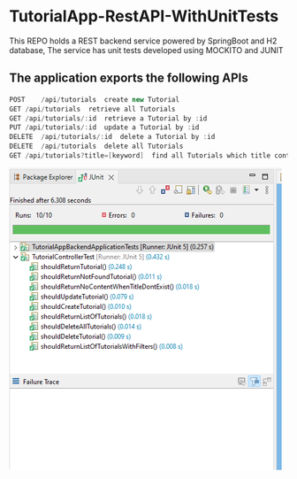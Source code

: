 # TutorialApp-RestAPI-WithUnitTests

This REPO holds a REST backend service powered by SpringBoot and H2 database,
The service has unit tests developed using MOCKITO and JUNIT

## The application exports the following APIs
```java
POST	/api/tutorials	create new Tutorial
GET	/api/tutorials	retrieve all Tutorials
GET	/api/tutorials/:id	retrieve a Tutorial by :id
PUT	/api/tutorials/:id	update a Tutorial by :id
DELETE	/api/tutorials/:id	delete a Tutorial by :id
DELETE	/api/tutorials	delete all Tutorials
GET	/api/tutorials?title=[keyword]	find all Tutorials which title contains keyword

```

[![Site preview](/public/rename.png)](https://github.com/bobmwangih/TutorialApp-RestAPI-WithUnitTests)
